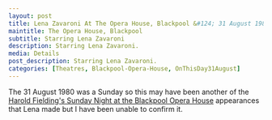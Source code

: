 ```yaml
---
layout: post
title: Lena Zavaroni At The Opera House, Blackpool &#124; 31 August 1980
maintitle: The Opera House, Blackpool
subtitle: Starring Lena Zavaroni
description: Starring Lena Zavaroni.
media: Details
post_description: Starring Lena Zavaroni.
categories: [Theatres, Blackpool-Opera-House, OnThisDay31August]
---
```


The 31 August 1980 was a Sunday so this may have been another of the <a href="https://fanzoflenazavaroni.github.io/categories/#Harold-Fielding">Harold Fielding's Sunday Night at the Blackpool Opera House</a> appearances that Lena made but I have been unable to confirm it.
